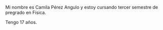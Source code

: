 Mi nombre es Camila Pérez Angulo y estoy cursando tercer semestre de pregrado en Física.

Tengo 17 años.
